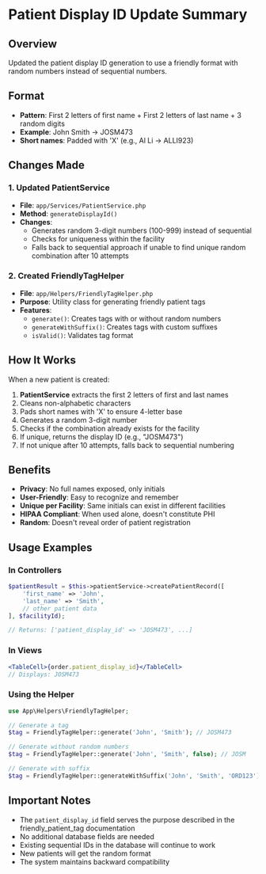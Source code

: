 # Patient Display ID Update Summary

## Overview
Updated the patient display ID generation to use a friendly format with random numbers instead of sequential numbers.

## Format
- **Pattern**: First 2 letters of first name + First 2 letters of last name + 3 random digits
- **Example**: John Smith → JOSM473
- **Short names**: Padded with 'X' (e.g., Al Li → ALLI923)

## Changes Made

### 1. Updated PatientService
- **File**: `app/Services/PatientService.php`
- **Method**: `generateDisplayId()`
- **Changes**:
  - Generates random 3-digit numbers (100-999) instead of sequential
  - Checks for uniqueness within the facility
  - Falls back to sequential approach if unable to find unique random combination after 10 attempts

### 2. Created FriendlyTagHelper
- **File**: `app/Helpers/FriendlyTagHelper.php`
- **Purpose**: Utility class for generating friendly patient tags
- **Features**:
  - `generate()`: Creates tags with or without random numbers
  - `generateWithSuffix()`: Creates tags with custom suffixes
  - `isValid()`: Validates tag format

## How It Works

When a new patient is created:

1. **PatientService** extracts the first 2 letters of first and last names
2. Cleans non-alphabetic characters
3. Pads short names with 'X' to ensure 4-letter base
4. Generates a random 3-digit number
5. Checks if the combination already exists for the facility
6. If unique, returns the display ID (e.g., "JOSM473")
7. If not unique after 10 attempts, falls back to sequential numbering

## Benefits

- **Privacy**: No full names exposed, only initials
- **User-Friendly**: Easy to recognize and remember
- **Unique per Facility**: Same initials can exist in different facilities
- **HIPAA Compliant**: When used alone, doesn't constitute PHI
- **Random**: Doesn't reveal order of patient registration

## Usage Examples

### In Controllers
```php
$patientResult = $this->patientService->createPatientRecord([
    'first_name' => 'John',
    'last_name' => 'Smith',
    // other patient data
], $facilityId);

// Returns: ['patient_display_id' => 'JOSM473', ...]
```

### In Views
```jsx
<TableCell>{order.patient_display_id}</TableCell>
// Displays: JOSM473
```

### Using the Helper
```php
use App\Helpers\FriendlyTagHelper;

// Generate a tag
$tag = FriendlyTagHelper::generate('John', 'Smith'); // JOSM473

// Generate without random numbers
$tag = FriendlyTagHelper::generate('John', 'Smith', false); // JOSM

// Generate with suffix
$tag = FriendlyTagHelper::generateWithSuffix('John', 'Smith', 'ORD123'); // JOSM-ORD123
```

## Important Notes

- The `patient_display_id` field serves the purpose described in the friendly_patient_tag documentation
- No additional database fields are needed
- Existing sequential IDs in the database will continue to work
- New patients will get the random format
- The system maintains backward compatibility